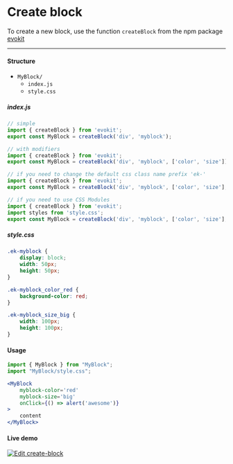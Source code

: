 [evokit]: /packages/evokit/

# Create block

To create a new block, use the function `createBlock` from the npm package [evokit]

---

#### Structure

- `MyBlock/`
    - `index.js`
    - `style.css`

##### index.js

``` jsx
// simple
import { createBlock } from 'evokit';
export const MyBlock = createBlock('div', 'myblock');

// with modifiers
import { createBlock } from 'evokit';
export const MyBlock = createBlock('div', 'myblock', ['color', 'size']);

// if you need to change the default css class name prefix 'ek-'
import { createBlock } from 'evokit';
export const MyBlock = createBlock('div', 'myblock', ['color', 'size'], { b: 'prefix-' });

// if you need to use CSS Modules
import { createBlock } from 'evokit';
import styles from 'style.css';
export const MyBlock = createBlock('div', 'myblock', ['color', 'size'], { b: 'prefix-', css: styles });
```

##### style.css

``` css
.ek-myblock {
    display: block;
    width: 50px;
    height: 50px;
}

.ek-myblock_color_red {
    background-color: red;
}

.ek-myblock_size_big {
    width: 100px;
    height: 100px;
}
```

#### Usage

``` jsx
import { MyBlock } from "MyBlock";
import "MyBlock/style.css";

<MyBlock
    myblock-color='red'
    myblock-size='big'
    onClick={() => alert('awesome')}
>
    content
</MyBlock>
```

#### Live demo

[![Edit create-block](https://codesandbox.io/static/img/play-codesandbox.svg)](https://codesandbox.io/embed/create-block-m4q9e?fontsize=14 ':include :type=iframe width=100% height=500px')
